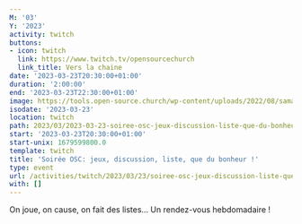 ```yaml
---
M: '03'
Y: '2023'
activity: twitch
buttons:
- icon: twitch
  link: https://www.twitch.tv/opensourcechurch
  link_title: Vers la chaine
date: '2023-03-23T20:30:00+01:00'
duration: '2:00:00'
end: '2023-03-23T22:30:00+01:00'
image: https://tools.open-source.church/wp-content/uploads/2022/08/samantha-gades-LA6XfeVI5_c-unsplash-scaled.jpg
isodate: '2023-03-23'
location: twitch
path: 2023/03/2023-03-23-soiree-osc-jeux-discussion-liste-que-du-bonheur.md
start: '2023-03-23T20:30:00+01:00'
start-unix: 1679599800.0
template: twitch
title: 'Soirée OSC: jeux, discussion, liste, que du bonheur !'
type: event
url: /activities/twitch/2023/03/23/soiree-osc-jeux-discussion-liste-que-du-bonheur
with: []
---
```

On joue, on cause, on fait des listes... Un rendez-vous hebdomadaire !